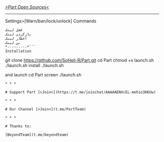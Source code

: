  [*>Part Open Sources<*](https://github.com/SoHeil-R/Part)

* * *

 Settings>[Warn/ban/lock/unlock]
 Commands
```*---------*
قفل لینک
بازکردن لینک
اخطار لینک
بن لینک
*---------*```
Installation
```
git clone https://github.com/SoHeil-R/Part.git
cd Part
chmod +x launch.sh
./launch.sh install
./launch.sh 

and launch
cd Part
screen ./launch.sh
```
* * * 

# Support Part [>Join<](https://t.me/joinchat/AAAAAENXcEL-mehio3KKUw)

* * *

# Our Channel [>Join<](t.me/PartTeam)

* * *

# Thanks to:

[BeyondTeam](t.me/beyondteam)

